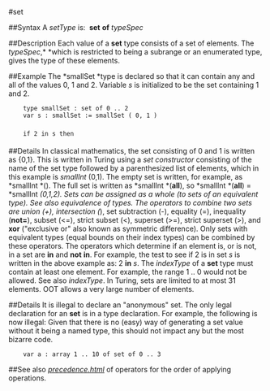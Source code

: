 
#set

##Syntax
A *setType* is:
 **set** **of** *typeSpec*



##Description
Each value of a **set** type consists of a set of elements. The *typeSpec*,* *which is restricted to being a subrange or an enumerated type, gives the type of these elements.



##Example
The *smallSet *type is declared so that it can contain any and all of the values 0, 1 and 2. Variable *s* is initialized to be the set containing 1 and 2.


        type smallSet : set of 0 .. 2
        var s : smallSet := smallSet ( 0, 1 )
        
        if 2 in s then 
##Details
In classical mathematics, the set consisting of 0 and 1 is written as {0,1}. This is written in Turing using a *set constructor* consisting of the name of the set type followed by a parenthesized list of elements, which in this example is *smallInt* (0,1). The empty set is written, for example, as *smallInt *(). The full set is written as *smallInt *(**all**), so *smallInt *(**all**) = *smallInt *(0,1,2).
Sets can be assigned as a whole (to sets of an equivalent type). See also *equivalence* of types.
The operators to combine two sets are union (+), intersection (*), set subtraction (-), equality (=), inequality (**not=**), subset (<=), strict subset (<), superset (>=), strict superset (>), and **xor** ("exclusive or" also known as symmetric difference). Only sets with equivalent types (equal bounds on their index types) can be combined by these operators. The operators which determine if an element is, or is not, in a set are **in** and **not** **in**. For example, the test to see if 2 is in set *s* is written in the above example as: 2 **in** *s*.
The *indexType* of a **set** type must contain at least one element. For example, the range 1 .. 0 would not be allowed. See also *indexType*. In Turing, sets are limited to at most 31 elements. OOT allows a very large number of elements.



##Details
It is illegal to declare an "anonymous" set. The only legal declaration for an **set** is in a type declaration. For example, the following is now illegal:
Given that there is no (easy) way of generating a set value without it being a named type, this should not impact any but the most bizarre code.


        var a : array 1 .. 10 of set of 0 .. 3
##See also
*[precedence.html](precedence)* of operators for the order of applying [](set) operations.


